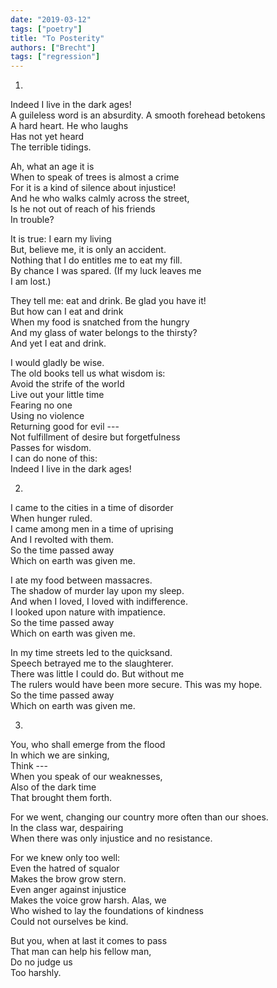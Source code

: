 ```yaml
---
date: "2019-03-12"
tags: ["poetry"]
title: "To Posterity"
authors: ["Brecht"]
tags: ["regression"]
---
```



1.

Indeed I live in the dark ages!<br>
A guileless word is an absurdity. A smooth forehead betokens<br>
A hard heart. He who laughs<br>
Has not yet heard<br>
The terrible tidings.

Ah, what an age it is<br>
When to speak of trees is almost a crime<br>
For it is a kind of silence about injustice!<br>
And he who walks calmly across the street,<br>
Is he not out of reach of his friends<br>
In trouble?

It is true: I earn my living<br>
But, believe me, it is only an accident.<br>
Nothing that I do entitles me to eat my fill.<br>
By chance I was spared. (If my luck leaves me<br>
I am lost.)

They tell me: eat and drink. Be glad you have it!<br>
But how can I eat and drink<br>
When my food is snatched from the hungry<br>
And my glass of water belongs to the thirsty?<br>
And yet I eat and drink.

I would gladly be wise.<br>
The old books tell us what wisdom is:<br>
Avoid the strife of the world<br>
Live out your little time<br>
Fearing no one<br>
Using no violence<br>
Returning good for evil ---<br>
Not fulfillment of desire but forgetfulness<br>
Passes for wisdom.<br>
I can do none of this:<br>
Indeed I live in the dark ages!

2.

I came to the cities in a time of disorder<br>
When hunger ruled.<br>
I came among men in a time of uprising<br>
And I revolted with them.<br>
So the time passed away<br>
Which on earth was given me.<br>

I ate my food between massacres.<br>
The shadow of murder lay upon my sleep.<br>
And when I loved, I loved with indifference.<br>
I looked upon nature with impatience.<br>
So the time passed away<br>
Which on earth was given me.

In my time streets led to the quicksand.<br>
Speech betrayed me to the slaughterer.<br>
There was little I could do. But without me<br>
The rulers would have been more secure. This was my hope.<br>
So the time passed away<br>
Which on earth was given me.

3.

You, who shall emerge from the flood<br>
In which we are sinking,<br>
Think ---<br>
When you speak of our weaknesses,<br>
Also of the dark time<br>
That brought them forth.

For we went, changing our country more often than our shoes.<br>
In the class war, despairing<br>
When there was only injustice and no resistance.<br>

For we knew only too well:<br>
Even the hatred of squalor<br>
Makes the brow grow stern.<br>
Even anger against injustice<br>
Makes the voice grow harsh. Alas, we<br>
Who wished to lay the foundations of kindness<br>
Could not ourselves be kind.

But you, when at last it comes to pass<br>
That man can help his fellow man,<br>
Do no judge us<br>
Too harshly.